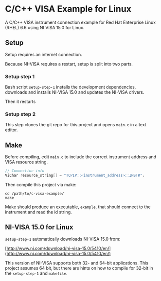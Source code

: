 C/C++ VISA Example for Linux
============================

A C/C++ VISA instrument connection example for Red Hat Enterprise Linux (RHEL) 6.6 using NI VISA 15.0 for Linux.

Setup
-----

Setup requires an internet connection.

Because NI-VISA requires a restart, setup is split into two parts.

### Setup step 1

Bash script `setup-step-1` installs the development dependencies, downloads and installs NI-VISA 15.0 and updates the NI-VISA drivers.

Then it restarts

### Setup step 2

This step clones the git repo for this project and opens `main.c` in a text editor.

Make
----

Before compiling, edit `main.c` to include the correct instrument address and VISA resource string.

```c++
// Connection info
ViChar resource_string[] = "TCPIP::<instrument_address>::INSTR";
```

Then compile this project via make:

```shell
cd /path/to/c-visa-example/
make
```

Make should produce an executable, `example`, that should connect to the instrument and read the id string.

NI-VISA 15.0 for Linux
----------------------

`setup-step-1` automatically downloads NI-VISA 15.0 from:

[http://www.ni.com/download/ni-visa-15.0/5410/en/](http://www.ni.com/download/ni-visa-15.0/5410/en/)

This version of NI-VISA supports both 32- and 64-bit applications. This project assumes 64 bit, but there are hints on how to compile for 32-bit in the `setup-step-1` and `makefile`.
